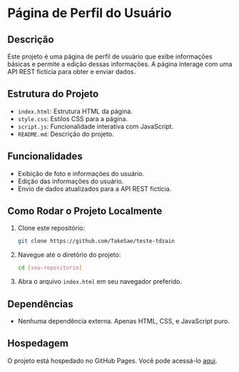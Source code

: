 # Página de Perfil do Usuário

## Descrição

Este projeto é uma página de perfil de usuário que exibe informações básicas e permite a edição dessas informações. A página interage com uma API REST fictícia para obter e enviar dados.

## Estrutura do Projeto

- `index.html`: Estrutura HTML da página.
- `style.css`: Estilos CSS para a página.
- `script.js`: Funcionalidade interativa com JavaScript.
- `README.md`: Descrição do projeto.

## Funcionalidades

- Exibição de foto e informações do usuário.
- Edição das informações do usuário.
- Envio de dados atualizados para a API REST fictícia.

## Como Rodar o Projeto Localmente

1. Clone este repositório:
    ```sh
    git clone https://github.com/TakeSae/teste-tdzain
    ```

2. Navegue até o diretório do projeto:
    ```sh
    cd [seu-repositorio]
    ```

3. Abra o arquivo `index.html` em seu navegador preferido.

## Dependências

- Nenhuma dependência externa. Apenas HTML, CSS, e JavaScript puro.

## Hospedagem

O projeto está hospedado no GitHub Pages. Você pode acessá-lo [aqui](https://github.com/TakeSae?tab=repositories).
